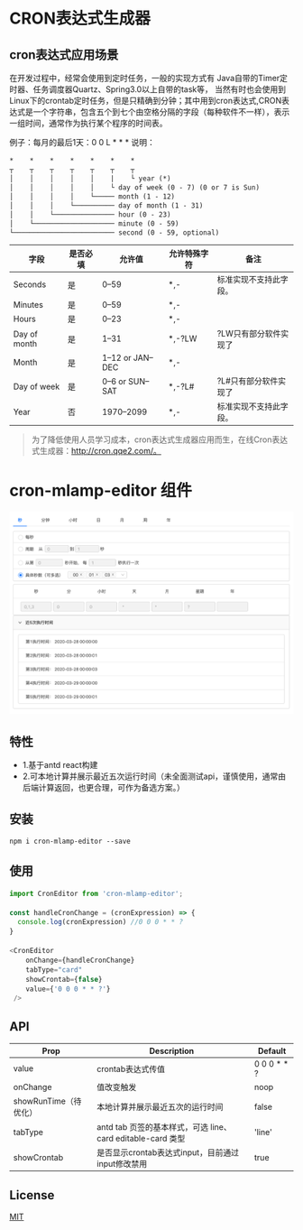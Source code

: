 
# CRON表达式生成器
## cron表达式应用场景
在开发过程中，经常会使用到定时任务，一般的实现方式有 Java自带的Timer定时器、任务调度器Quartz、Spring3.0以上自带的task等， 当然有时也会使用到Linux下的crontab定时任务，但是只精确到分钟；其中用到cron表达式,CRON表达式是一个字符串，包含五个到七个由空格分隔的字段（每种软件不一样），表示一组时间，通常作为执行某个程序的时间表。

例子：每月的最后1天：0 0 L * * *
说明：

```
*    *    *    *    *    *    *
┬    ┬    ┬    ┬    ┬    ┬    ┬
│    │    │    │    │    |    └ year (*)
│    │    │    │    │    └ day of week (0 - 7) (0 or 7 is Sun)
│    │    │    │    └───── month (1 - 12)
│    │    │    └────────── day of month (1 - 31)
│    │    └─────────────── hour (0 - 23)
│    └──────────────────── minute (0 - 59)
└───────────────────────── second (0 - 59, optional)
```

| 字段         | 是否必填 | 允许值          | 允许特殊字符 | 备注                   |
| ------------ | -------- | --------------- | ------------ | ---------------------- |
| Seconds      | 是       | 0–59            | *,-          | 标准实现不支持此字段。 |
| Minutes      | 是       | 0–59            | *,-          |
| Hours        | 是       | 0–23            | *,-          |
| Day of month | 是       | 1–31            | *,-?LW       | ?LW只有部分软件实现了  |
| Month        | 是       | 1–12 or JAN–DEC | *,-          |
| Day of week  | 是       | 0–6 or SUN–SAT  | *,-?L#       | ?L#只有部分软件实现了  |
| Year         | 否       | 1970–2099       | *,-          | 标准实现不支持此字段。 |

>为了降低使用人员学习成本，cron表达式生成器应用而生，在线Cron表达式生成器：http://cron.qqe2.com/。

# cron-mlamp-editor 组件

![](./screenshot.png)
## 特性
+ 1.基于antd react构建
+ 2.可本地计算并展示最近五次运行时间（未全面测试api，谨慎使用，通常由后端计算返回，也更合理，可作为备选方案。）

## 安装

```shell
npm i cron-mlamp-editor --save
```

## 使用

```javascript
import CronEditor from 'cron-mlamp-editor';

const handleCronChange = (cronExpression) => {
  console.log(cronExpression) //0 0 0 * * ?
}

<CronEditor 
    onChange={handleCronChange} 
    tabType="card" 
    showCrontab={false}
    value={'0 0 0 * * ?'}
 />
```

## API

| Prop                  | Description                                                      | Default     |
| --------------------- | ---------------------------------------------------------------- | ----------- |
| value                 | crontab表达式传值                                                | 0 0 0 * * ? |
| onChange              | 值改变触发                                                       | noop        |
| showRunTime（待优化） | 本地计算并展示最近五次的运行时间 | false       |
| tabType               | antd tab 页签的基本样式，可选 line、card editable-card 类型      | 'line'      |
| showCrontab           | 是否显示crontab表达式input，目前通过input修改禁用                | true        |

## License

[MIT](./LICENSE)

